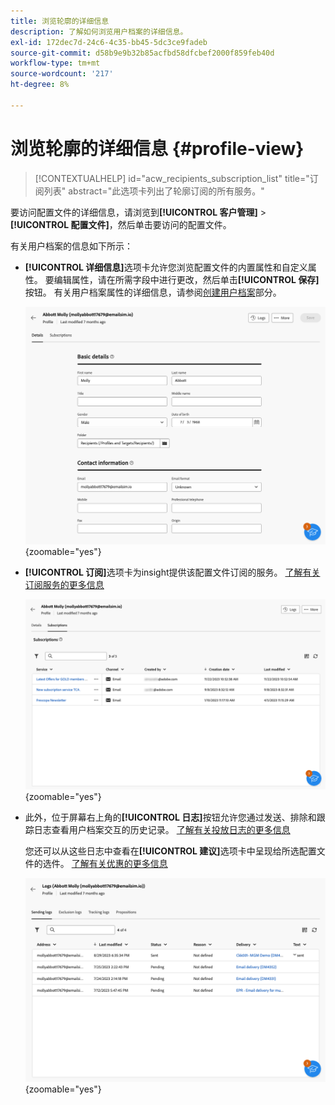 ```yaml
---
title: 浏览轮廓的详细信息
description: 了解如何浏览用户档案的详细信息。
exl-id: 172dec7d-24c6-4c35-bb45-5dc3ce9fadeb
source-git-commit: d58b9e9b32b85acfbd58dfcbef2000f859feb40d
workflow-type: tm+mt
source-wordcount: '217'
ht-degree: 8%

---
```


# 浏览轮廓的详细信息 {#profile-view}

>[!CONTEXTUALHELP]
>id="acw_recipients_subscription_list"
>title="订阅列表"
>abstract="此选项卡列出了轮廓订阅的所有服务。"

要访问配置文件的详细信息，请浏览到&#x200B;**[!UICONTROL 客户管理]** > **[!UICONTROL 配置文件]**，然后单击要访问的配置文件。

有关用户档案的信息如下所示：

* **[!UICONTROL 详细信息]**&#x200B;选项卡允许您浏览配置文件的内置属性和自定义属性。 要编辑属性，请在所需字段中进行更改，然后单击&#x200B;**[!UICONTROL 保存]**&#x200B;按钮。 有关用户档案属性的详细信息，请参阅[创建用户档案](create-profile.md)部分。

  ![显示个人资料详细信息选项卡（包括内置属性和自定义属性）的屏幕截图。](assets/profile-details.png){zoomable="yes"}

* **[!UICONTROL 订阅]**&#x200B;选项卡为insight提供该配置文件订阅的服务。 [了解有关订阅服务的更多信息](manage-services.md)

  ![显示“订阅”选项卡的屏幕截图，其中列出了配置文件订阅的服务。](assets/profile-subscriptions.png){zoomable="yes"}

* 此外，位于屏幕右上角的&#x200B;**[!UICONTROL 日志]**&#x200B;按钮允许您通过发送、排除和跟踪日志查看用户档案交互的历史记录。 [了解有关投放日志的更多信息](../monitor/delivery-logs.md)

  您还可以从这些日志中查看在&#x200B;**[!UICONTROL 建议]**&#x200B;选项卡中呈现给所选配置文件的选件。 [了解有关优惠的更多信息](../msg/offers.md)

  ![显示日志选项卡（包括发送、排除和跟踪日志）以及建议选项卡（用于查看优惠）的屏幕截图。](assets/profile-logs.png){zoomable="yes"}